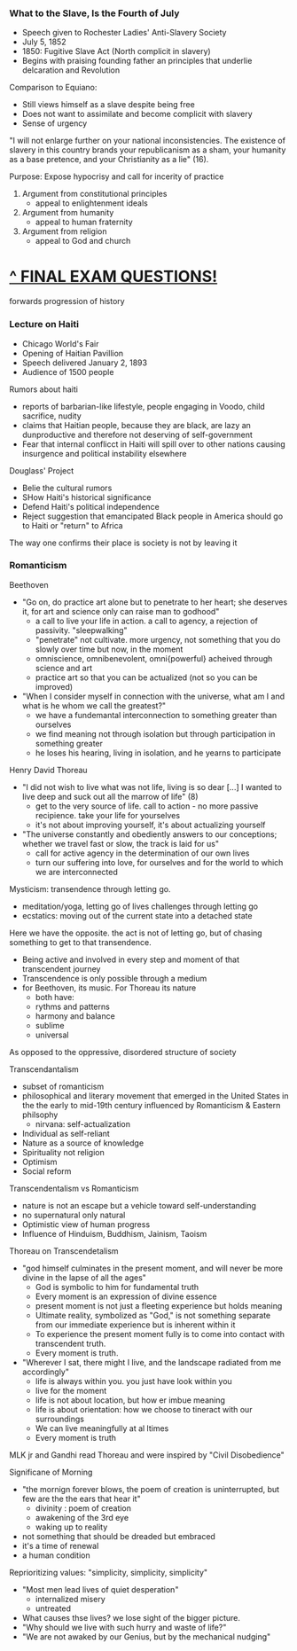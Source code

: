 ### What to the Slave, Is the Fourth of July
- Speech given to Rochester Ladies' Anti-Slavery Society
- July 5, 1852
- 1850: Fugitive Slave Act (North complicit in slavery)
- Begins with praising founding father an principles that underlie delcaration and Revolution

Comparison to Equiano:
- Still views himself as a slave despite being free
- Does not want to assimilate and become complicit with slavery
- Sense of urgency

"I will not enlarge further on your national inconsistencies. The existence of slavery in this country brands your republicanism as a sham, your humanity as a base pretence, and your Christianity as a lie" (16).

Purpose: Expose hypocrisy and call for incerity of practice
1. Argument from constitutional principles
    - appeal to enlightenment ideals
2. Argument from humanity
    - appeal to human fraternity
3. Argument from religion
    - appeal to God and church

# **<u>^ FINAL EXAM QUESTIONS!</u>**

forwards progression of history

### Lecture on Haiti
- Chicago World's Fair
- Opening of Haitian Pavillion
- Speech delivered January 2, 1893
- Audience of 1500 people

Rumors about haiti
- reports of barbarian-like lifestyle, people engaging in Voodo, child sacrifice, nudity
- claims that Haitian people, because they are black, are lazy an dunproductive and therefore not deserving of self-government
- Fear that internal conflicct in Haiti will spill over to other nations causing insurgence and political instability elsewhere

Douglass' Project
- Belie the cultural rumors
- SHow Haiti's historical significance
- Defend Haiti's political independence
- Reject suggestion that emancipated Black people in America should go to Haiti or "return" to Africa

The way one confirms their place is society is not by leaving it

### Romanticism

Beethoven
- "Go on, do practice art alone but to penetrate to her heart; she deserves it, for art and science only can raise man to godhood"
    - a call to live your life in action. a call to agency, a rejection of passivity. "sleepwalking"
    - "penetrate" not cultivate. more urgency, not something that you do slowly over time but now, in the moment
    - omniscience, omnibenevolent, omni{powerful} acheived through science and art
    - practice art so that you can be actualized (not so you can be improved)
- "When I consider myself in connection with the universe, what am I and what is he whom we call the greatest?"
    - we have a fundemantal interconnection to something greater than ourselves
    - we find meaning not through isolation but through participation in something greater
    - he loses his hearing, living in isolation, and he yearns to participate

Henry David Thoreau
- "I did not wish to live what was not life, living is so dear [...] I wanted to live deep and suck out all the marrow of life" (8)
    - get to the very source of life. call to action - no more passive recipience. take your life for yourselves
    - it's not about improving yourself, it's about actualizing yourself
- "The universe constantly and obediently answers to our conceptions; whether we travel fast or slow, the track is laid for us"
    - call for active agency in the determination of our own lives
    - turn our suffering into love, for ourselves and for the world to which we are interconnected

Mysticism: transendence through letting go.
- meditation/yoga, letting go of lives challenges through letting go
- ecstatics: moving out of the current state into a detached state

Here we have the opposite. the act is not of letting go, but of chasing something to get to that transendence.
- Being active and involved in every step and moment of that transcendent journey
- Transcendence is only possible through a medium
- for Beethoven, its music. For Thoreau its nature
    - both have:
    - rythms and patterns
    - harmony and balance
    - sublime
    - universal

As opposed to the oppressive, disordered structure of society

Transcendantalism
- subset of romanticism
- philosophical and literary movement that emerged in the United States in the the early to mid-19th century influenced by Romanticism & Eastern philsophy
    - nirvana: self-actualization
- Individual as self-reliant
- Nature as a source of knowledge
- Spirituality not religion
- Optimism
- Social reform

Transcendentalism vs Romanticism
- nature is not an escape but a vehicle toward self-understanding
- no supernatural only natural
- Optimistic view of human progress
- Influence of Hinduism, Buddhism, Jainism, Taoism

Thoreau on Transcendetalism
- "god himself culminates in the present moment, and will never be more divine in the lapse of all the ages"
    - God is symbolic to him for fundamental truth
    - Every moment is an expression of divine essence
    - present moment is not just a fleeting experience but holds meaning
    - Ultimate reality, symbolized as "God," is not something separate from our immediate experience but is inherent within it
    - To experience the present moment fully is to come into contact with transcendent truth.
    - Every moment is truth.
- "Wherever I sat, there might I live, and the landscape radiated from me accordingly"
    - life is always within you. you just have look within you
    - live for the moment
    - life is not about location, but how er imbue meaning
    - life is about orientation: how we choose to tineract with our surroundings
    - We can live meaningfully at al ltimes
    - Every moment is truth

MLK jr and Gandhi read Thoreau and were inspired by "Civil Disobedience"

Significane of Morning
- "the mornign forever blows, the poem of creation is uninterrupted, but few are the the ears that hear it"
    - divinity : poem of creation
    - awakening of the 3rd eye
    - waking up to reality
- not something that should be dreaded but embraced
- it's a time of renewal
- a human condition

Reprioritizing values: "simplicity, simplicity, simplicity"
- "Most men lead lives of quiet desperation"
    - internalized misery
    - untreated
- What causes thse lives? we lose sight of the bigger picture. 
- "Why should we live with such hurry and waste of life?"
- "We are not awaked by our Genius, but by the mechanical nudging"

